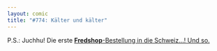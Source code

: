 ```yaml
---
layout: comic
title: "#774: Kälter und kälter"
---
```


P.S.: Juchhu! Die erste <a href="http://www.spreadshirt.net/shop.php?sid=125913"><strong>Fredshop</strong>-Bestellung in die Schweiz...!
Und so.
